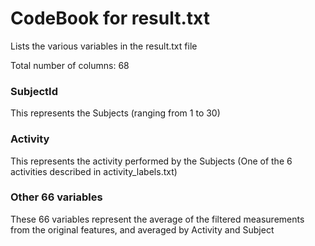 # CodeBook for result.txt
Lists the various variables in the result.txt file

Total number of columns: 68

### SubjectId
This represents the Subjects (ranging from 1 to 30)

### Activity
This represents the activity performed by the Subjects (One of the 6 activities described in activity_labels.txt)

### Other 66 variables
These 66 variables represent the average of the filtered measurements from the original features, and averaged by Activity and Subject 
